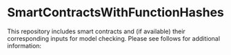 # SmartContractsWithFunctionHashes
This repository includes smart contracts and (if available) their corresponding inputs for model checking. Please see follows for additional information:
